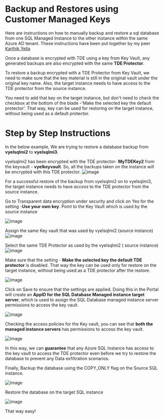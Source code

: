 # Backup and Restores using Customer Managed Keys
Here are instructions on how to manually backup and restore a sql database from one SQL Managed Instance to the other instance within the same Azure AD tenant. These instructions have been put together by my peer [Karthik Yella](https://github.com/karthikyella/)

Once a database is encrypted with TDE using a key from Key Vault, any generated backups are also encrypted with the same **TDE Protector**.

To restore a backup encrypted with a TDE Protector from Key Vault, we need to make sure that the key material is still in the original vault under the original key name. Also, the target instance needs to have access to the TDE protector from the source instance. 

You need to add that key on the target instance, but don't need to check the checkbox at the bottom of the blade -'Make the selected key the default protector’. That way, key can be used for restoring on the target instance, without being used as a default protector.

# Step by Step Instructions
In the below example, We are trying to restore a database backup from **vyelsqlmi2** to **vyelsqlmi3**. 

vyelsqlmi2 has been encrypted with the TDE protector- **MyTDEKey2** from the keyvault - **vyelkeyvault**. So, all the backups taken on the instance will be encrypted with this TDE protector.
![image](https://user-images.githubusercontent.com/22504173/75118493-b7d44f80-5648-11ea-9cd2-a637e611b431.png)

For a successful restore of the backup from vyelsqlmi2 on to vyelsqlmi3, the target instance needs to have *access* to the TDE protector from the source instance. 

Go to Transparent data encryption under security and click on Yes for the setting  -**Use your own key**. Point to the Key Vault which is used by the source instance

![image](https://user-images.githubusercontent.com/22504173/75118495-bc006d00-5648-11ea-8d0b-86eab11bf9e9.png)

Assign the same Key vault that was used by vyelsqlmi2  (source instance)
![image](https://user-images.githubusercontent.com/22504173/75118496-c02c8a80-5648-11ea-85f6-a3f7cd4a87ef.png)

Select the same TDE Protector as used by the vyelsqlmi2  ( source instance)
![image](https://user-images.githubusercontent.com/22504173/75118499-c458a800-5648-11ea-9387-3f281680c4c2.png)

Make sure that the setting - **Make the selected key the default TDE protector** is disabled. That way the key can be used only for restore on the target instance, without being used as a TDE protector after the restore.

![image](https://user-images.githubusercontent.com/22504173/75118568-1dc0d700-5649-11ea-8354-8f3f0a0f8c81.png)

Click on Save to ensure that the settings are applied. Doing this in the Portal will create an **AppID for the SQL Database Managed instance target server**, which is used to assign the SQL Database managed instance server permissions to access the key vault.

![image](https://user-images.githubusercontent.com/22504173/75118502-ccb0e300-5648-11ea-9204-70db6316e962.png)

Checking the access policies for the Key vault, you can see that  **both the managed instance servers** has permissions to access the key vault.

![image](https://user-images.githubusercontent.com/22504173/75118504-d0446a00-5648-11ea-865a-999c423fa85f.png)

In this way, we can **guarantee** that any Azure SQL Instance has access to the key vault to access the TDE protector even before we try to restore the database to prevent any Data exfiltration scenarios.

Finally, Backup the database using the COPY_ONLY flag on the Source SQL instance.

![image](https://user-images.githubusercontent.com/22504173/75118510-d76b7800-5648-11ea-9b10-ee5e4cabc430.png)

Restore the database on the target SQL instance

![image](https://user-images.githubusercontent.com/22504173/75118511-dd615900-5648-11ea-9f00-428d2cbfdb2d.png)

That way easy!
